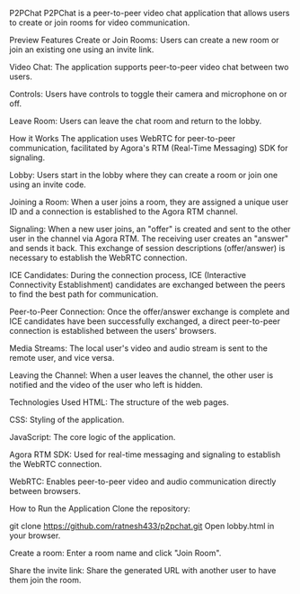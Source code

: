 
P2PChat
P2PChat is a peer-to-peer video chat application that allows users to create or join rooms for video communication.

Preview
Features
Create or Join Rooms: Users can create a new room or join an existing one using an invite link.

Video Chat: The application supports peer-to-peer video chat between two users.

Controls: Users have controls to toggle their camera and microphone on or off.

Leave Room: Users can leave the chat room and return to the lobby.

How it Works
The application uses WebRTC for peer-to-peer communication, facilitated by Agora's RTM (Real-Time Messaging) SDK for signaling.

Lobby: Users start in the lobby where they can create a room or join one using an invite code.

Joining a Room: When a user joins a room, they are assigned a unique user ID and a connection is established to the Agora RTM channel.

Signaling: When a new user joins, an "offer" is created and sent to the other user in the channel via Agora RTM. The receiving user creates an "answer" and sends it back. This exchange of session descriptions (offer/answer) is necessary to establish the WebRTC connection.

ICE Candidates: During the connection process, ICE (Interactive Connectivity Establishment) candidates are exchanged between the peers to find the best path for communication.

Peer-to-Peer Connection: Once the offer/answer exchange is complete and ICE candidates have been successfully exchanged, a direct peer-to-peer connection is established between the users' browsers.

Media Streams: The local user's video and audio stream is sent to the remote user, and vice versa.

Leaving the Channel: When a user leaves the channel, the other user is notified and the video of the user who left is hidden.

Technologies Used
HTML: The structure of the web pages.

CSS: Styling of the application.

JavaScript: The core logic of the application.

Agora RTM SDK: Used for real-time messaging and signaling to establish the WebRTC connection.

WebRTC: Enables peer-to-peer video and audio communication directly between browsers.

How to Run the Application
Clone the repository:

git clone https://github.com/ratnesh433/p2pchat.git
Open lobby.html in your browser.

Create a room: Enter a room name and click "Join Room".

Share the invite link: Share the generated URL with another user to have them join the room.
